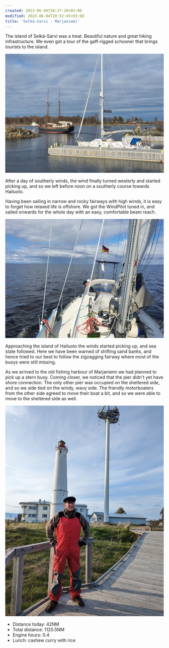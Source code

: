 ```yaml
---
created: 2023-06-04T20:37:28+03:00
modified: 2023-06-04T20:52:45+03:00
title: 'Selkä-Sarvi - Marjaniemi'
---
```


The island of Selkä-Sarvi was a treat. Beautiful nature and great hiking infrastructure. We even got a tour of the gaff-rigged schooner that brings tourists to the island.

![Image](../2023/6476c81ead205fc0e61782fa0afb3746.jpg) 

After a day of southerly winds, the wind finally turned westerly and started picking up, and so we left before noon on a southerly course towards Hailuoto.

Having been sailing in narrow and rocky fairways with high winds, it is easy to forget how relaxed life is offshore. We got the WindPilot tuned in, and sailed onwards for the whole day with an easy, comfortable beam reach.

![Image](../2023/c26e07472336918ad5965525242d58c4.jpg) 

Approaching the island of Hailuoto the winds started picking up, and sea state followed. Here we have been warned of shifting sand banks, and hence tried to our best to follow the zigzagging fairway where most of the buoys were still missing.

As we arrived to the old fishing harbour of Marjaniemi we had planned to pick up a stern buoy. Coming closer, we noticed that the pier didn't yet have shore connection. The only other pier was occupied on the sheltered side, and so we side tied on the windy, wavy side. The friendly motorboaters from the other side agreed to move their boat a bit, and so we were able to move to the sheltered side as well.

![Image](../2023/2ad9fd61d45e6764719acddb77676eb4.jpg) 

* Distance today: 42NM
* Total distance: 1120.5NM
* Engine hours: 0.4
* Lunch: cashew curry with rice
